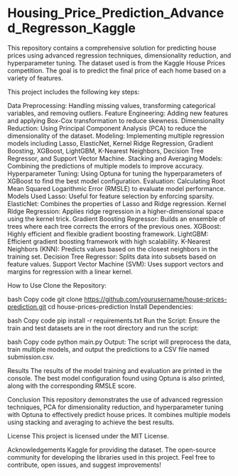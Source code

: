 # Housing_Price_Prediction_Advanced_Regresson_Kaggle

This repository contains a comprehensive solution for predicting house prices using advanced regression techniques, dimensionality reduction, and hyperparameter tuning. The dataset used is from the Kaggle House Prices competition. The goal is to predict the final price of each home based on a variety of features.

This project includes the following key steps:

Data Preprocessing: Handling missing values, transforming categorical variables, and removing outliers.
Feature Engineering: Adding new features and applying Box-Cox transformation to reduce skewness.
Dimensionality Reduction: Using Principal Component Analysis (PCA) to reduce the dimensionality of the dataset.
Modeling: Implementing multiple regression models including Lasso, ElasticNet, Kernel Ridge Regression, Gradient Boosting, XGBoost, LightGBM, K-Nearest Neighbors, Decision Tree Regressor, and Support Vector Machine.
Stacking and Averaging Models: Combining the predictions of multiple models to improve accuracy.
Hyperparameter Tuning: Using Optuna for tuning the hyperparameters of XGBoost to find the best model configuration.
Evaluation: Calculating Root Mean Squared Logarithmic Error (RMSLE) to evaluate model performance.
Models Used
Lasso: Useful for feature selection by enforcing sparsity.
ElasticNet: Combines the properties of Lasso and Ridge regression.
Kernel Ridge Regression: Applies ridge regression in a higher-dimensional space using the kernel trick.
Gradient Boosting Regressor: Builds an ensemble of trees where each tree corrects the errors of the previous ones.
XGBoost: Highly efficient and flexible gradient boosting framework.
LightGBM: Efficient gradient boosting framework with high scalability.
K-Nearest Neighbors (KNN): Predicts values based on the closest neighbors in the training set.
Decision Tree Regressor: Splits data into subsets based on feature values.
Support Vector Machine (SVM): Uses support vectors and margins for regression with a linear kernel.

How to Use
Clone the Repository:

bash
Copy code
git clone https://github.com/yourusername/house-prices-prediction.git
cd house-prices-prediction
Install Dependencies:

bash
Copy code
pip install -r requirements.txt
Run the Script:
Ensure the train and test datasets are in the root directory and run the script:

bash
Copy code
python main.py
Output:
The script will preprocess the data, train multiple models, and output the predictions to a CSV file named submission.csv.

Results
The results of the model training and evaluation are printed in the console. The best model configuration found using Optuna is also printed, along with the corresponding RMSLE score.

Conclusion
This repository demonstrates the use of advanced regression techniques, PCA for dimensionality reduction, and hyperparameter tuning with Optuna to effectively predict house prices. It combines multiple models using stacking and averaging to achieve the best results.

License
This project is licensed under the MIT License.

Acknowledgements
Kaggle for providing the dataset.
The open-source community for developing the libraries used in this project.
Feel free to contribute, open issues, and suggest improvements!
